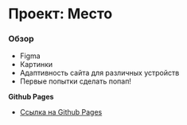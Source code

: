 # Проект: Место

### Обзор

* Figma
* Картинки
* Адаптивность сайта для различных устройств
* Первые попытки сделать попап!

**Github Pages**

* [Ссылка на Github Pages](https://bvbsis.github.io/mesto-project/index.html)
